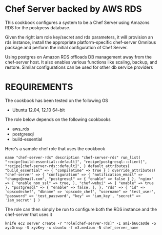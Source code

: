 Chef Server backed by AWS RDS
===========

This cookbook configures a system to be a Chef Server using Amazons RDS for the postgress database. 

Given the right iam role key/secret and rds parameters, it will provision an rds instance, install the appropriate platform-specific chef-server Omnibus package and perform the initial configuration of Chef Server.

Using postgres on Amazon RDS offloads DB management away from the chef-server host. It also enables various functions like 
scaling, backup, and restore. Similar configurations can be used for other db service providers 

REQUIREMENTS
============

The cookbook has been tested on the following OS
* Ubuntu 12.04, 12.10 64-bit

The role below depends on the following cookbooks
* aws_rds	
* postgresql
* build-essential

Here's a sample chef role that uses the cookbook 

`
name "chef-server-rds"
description "chef-server-rds"
run_list(
    "recipe[build-essential::default]",
    "recipe[postgresql::client]",
    "recipe[chef-server-rds::default]",
)
default_attributes(
  "build_essential" => {
    "compiletime" => true
  }
)
override_attributes(
  "chef-server" => {
    "configuration" => {
     "notification_email" => "change@email.com",
       "postgresql" => {
          "enable" => false
       }
    },
    "nginx" => {
       "enable_non_ssl" => true,
    },
    "chef-webui" => {
      "enable" => true
    },
    "postgresql" => {
      "enable" => false,
    },
  },
  "rds" => {
    "id" => 'opscodechef',
    "dbname" => 'opscode_chef',
    "username" => 'test_user',
    "password" => 'test_password',
    "key" => 'iam_key',
    "secret" => 'iam_secret'
   }
)
`

The role can then simply be run to configure both the RDS instance and the chef-server that uses it 

`knife ec2 server create -r "role[chef-server-rds]" -I ami-b66ca0de -G xyzGroup -S xyzKey -x ubuntu -f m3.medium -N chef_server_name`
